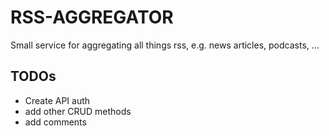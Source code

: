 # RSS-AGGREGATOR

Small service for aggregating all things rss, e.g. news articles, podcasts, ...

## TODOs
- Create API auth
- add other CRUD methods
- add comments
